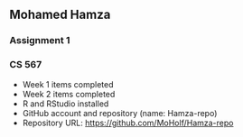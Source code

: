 ## Mohamed Hamza
### Assignment 1
### CS 567

* Week 1 items completed
* Week 2 items completed
* R and RStudio installed
* GitHub account and repository (name: Hamza-repo)
* Repository URL: https://github.com/MoHolf/Hamza-repo